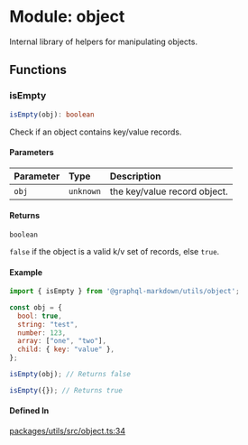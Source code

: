 # Module: object

Internal library of helpers for manipulating objects.

## Functions

### isEmpty

```ts
isEmpty(obj): boolean
```

Check if an object contains key/value records.

#### Parameters

| Parameter | Type | Description |
| :------ | :------ | :------ |
| `obj` | `unknown` | the key/value record object. |

#### Returns

`boolean`

`false` if the object is a valid k/v set of records, else `true`.

#### Example

```js
import { isEmpty } from '@graphql-markdown/utils/object';

const obj = {
  bool: true,
  string: "test",
  number: 123,
  array: ["one", "two"],
  child: { key: "value" },
};

isEmpty(obj); // Returns false

isEmpty({}); // Returns true
```

#### Defined In

[packages/utils/src/object.ts:34](https://github.com/graphql-markdown/graphql-markdown/blob/466abea6/packages/utils/src/object.ts#L34)
